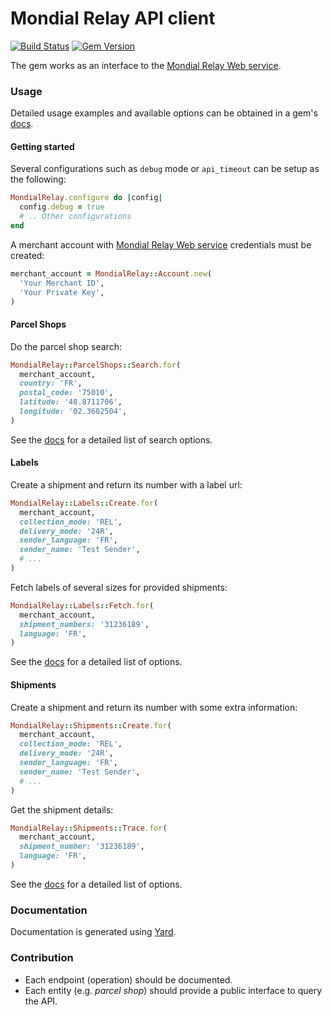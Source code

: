 # Mondial Relay API client

[![Build Status](https://travis-ci.org/vinted/mondial_relay.svg?branch=master)](https://travis-ci.org/vinted/mondial_relay)
[![Gem Version](https://badge.fury.io/rb/mondial_relay.svg)](https://badge.fury.io/rb/mondial_relay)

The gem works as an interface to the
[Mondial Relay Web service](https://api.mondialrelay.com/Web_Services.asmx).

### Usage
Detailed usage examples and available options can be obtained in a gem's [docs](http://www.rubydoc.info/gems/mondial_relay).

#### Getting started
Several configurations such as `debug` mode or `api_timeout`  can be setup as the following:
```ruby
MondialRelay.configure do |config|
  config.debug = true
  # .. Other configurations
end
```

A merchant account with [Mondial Relay Web service](https://api.mondialrelay.com/Web_Services.asmx) credentials must be created:
```ruby
merchant_account = MondialRelay::Account.new(
  'Your Merchant ID',
  'Your Private Key',
)
```

#### Parcel Shops
Do the parcel shop search:
```ruby
MondialRelay::ParcelShops::Search.for(
  merchant_account,
  country: 'FR',
  postal_code: '75010',
  latitude: '48.8711706',
  longitude: '02.3602504',
)
```
See the [docs](http://www.rubydoc.info/gems/mondial_relay) for a detailed list of search options.

#### Labels
Create a shipment and return its number with a label url:
```ruby
MondialRelay::Labels::Create.for(
  merchant_account,
  collection_mode: 'REL',
  delivery_mode: '24R',
  sender_language: 'FR',
  sender_name: 'Test Sender',
  # ...
)
```
Fetch labels of several sizes for provided shipments:
```ruby
MondialRelay::Labels::Fetch.for(
  merchant_account,
  shipment_numbers: '31236189',
  language: 'FR',
)
```
See the [docs](http://www.rubydoc.info/gems/mondial_relay) for a detailed list of options.

#### Shipments
Create a shipment and return its number with some extra information:
```ruby
MondialRelay::Shipments::Create.for(
  merchant_account,
  collection_mode: 'REL',
  delivery_mode: '24R',
  sender_language: 'FR',
  sender_name: 'Test Sender',
  # ...
)
```
Get the shipment details:
```ruby
MondialRelay::Shipments::Trace.for(
  merchant_account,
  shipment_number: '31236189',
  language: 'FR',
)
```
See the [docs](http://www.rubydoc.info/gems/mondial_relay) for a detailed list of options.

### Documentation
Documentation is generated using [Yard](https://yardoc.org/).

### Contribution
- Each endpoint (operation) should be documented.
- Each entity (e.g. *parcel shop*) should provide a public interface to query the API.
